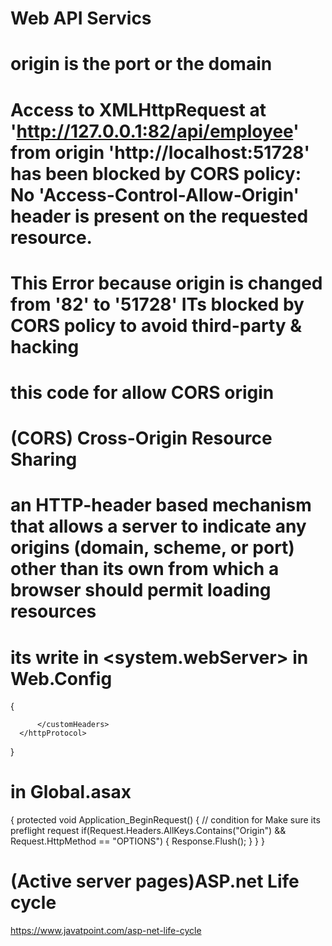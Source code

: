 # Web API Servics

# origin is the port or the domain

# Access to XMLHttpRequest at 'http://127.0.0.1:82/api/employee' from origin 'http://localhost:51728' has been blocked by CORS policy: No 'Access-Control-Allow-Origin' header is present on the requested resource.

# This Error because origin is changed from  '82'  to '51728' ITs  blocked by CORS policy to avoid third-party  & hacking


# this code for allow CORS origin 
# (CORS) Cross-Origin Resource Sharing 
# an HTTP-header based mechanism that allows a server to indicate any origins (domain, scheme, or port) other than its own from which a browser should permit loading resources




# its write in  <system.webServer> in Web.Config
 
{
<httpProtocol>
		  <customHeaders>
			  <add name="Access-Control-Allow-Origin" value="*"/>
			  <add name="Access-Control-Allow-Headers" value="Content-Type"/>
			  <add name="Access-Control-Allow-Methods" value="GET,POST,PUT,DELETE,OPTIONS"/>

		  </customHeaders>
	  </httpProtocol>
}

# in Global.asax

{
 protected void Application_BeginRequest()
        {
            // condition for Make sure its preflight request
            if(Request.Headers.AllKeys.Contains("Origin") && Request.HttpMethod == "OPTIONS")
            {
                Response.Flush();
            }
        }
}

# (Active server pages)ASP.net Life cycle 
https://www.javatpoint.com/asp-net-life-cycle

